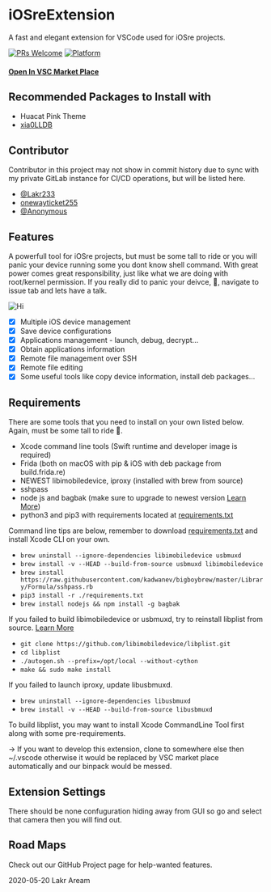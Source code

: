 # iOSreExtension

A fast and elegant extension for VSCode used for iOSre projects.

[![PRs Welcome](https://img.shields.io/badge/PRs-welcome-brightgreen.svg)](https://github.com/Co2333/iOSreExtension/pulls)
[![Platform](https://img.shields.io/badge/Platform-%20macOS%20-brightgreen.svg)](https://github.com/Co2333/iOSreExtension/projects/1)


#### [Open In VSC Market Place](https://marketplace.visualstudio.com/items?itemName=Lakr233.wikiqaqiosre)

## Recommended Packages to Install with

- Huacat Pink Theme
- [xia0LLDB](https://github.com/4ch12dy/xia0LLDB)

## Contributor

Contributor in this project may not show in commit history due to sync with my private GitLab instance for CI/CD operations, but will be listed here. 

- [@Lakr233](https://twitter.com/Lakr233)
- [onewayticket255](https://github.com/onewayticket255)
- [@Anonymous](https://twitter.com/wang_liangc)

## Features

A powerfull tool for iOSre projects, but must be some tall to ride or you will panic your device running some you dont know shell command. With great power comes great responsibility, just like what we are doing with root/kernel permission. If you really did to panic your deivce, 🎉, navigate to issue tab and lets have a talk.

![Hi](https://github.com/Co2333/iOSreExtension/raw/master/images/main.png)

- [x] Multiple iOS device management
- [x] Save device configurations
- [x] Applications management - launch, debug, decrypt...
- [x] Obtain applications information
- [x] Remote file management over SSH
- [x] Remote file editing
- [x] Some useful tools like copy device information, install deb packages...

## Requirements

There are some tools that you need to install on your own listed below. Again, must be some tall to ride 🐎.

- Xcode command line tools (Swift runtime and developer image is required)
- Frida (both on macOS with pip & iOS with deb package from build.frida.re)
- NEWEST libimobiledevice, iproxy (installed with brew from source)
- sshpass
- node js and bagbak (make sure to upgrade to newest version [Learn More](https://github.com/ChiChou/bagbak/issues/45))
- python3 and pip3 with requirements located at [requirements.txt](./requirements.txt)


Command line tips are below, remember to download [requirements.txt](./requirements.txt) and install Xcode CLI on your own.

- ```brew uninstall --ignore-dependencies libimobiledevice usbmuxd```
- ```brew install -v --HEAD --build-from-source usbmuxd libimobiledevice```
- ```brew install https://raw.githubusercontent.com/kadwanev/bigboybrew/master/Library/Formula/sshpass.rb```
- ```pip3 install -r ./requirements.txt```
- ```brew install nodejs && npm install -g bagbak```

If you failed to build libimobiledevice or usbmuxd, try to reinstall libplist from source. [Learn More](https://github.com/Co2333/iOSreExtension/issues/10)

- ```git clone https://github.com/libimobiledevice/libplist.git```
- ```cd libplist```
- ```./autogen.sh --prefix=/opt/local --without-cython```
- ```make && sudo make install```

If you failed to launch iproxy, update libusbmuxd.

- ```brew uninstall --ignore-dependencies libusbmuxd```
- ```brew install -v --HEAD --build-from-source libusbmuxd```

To build libplist, you may want to install Xcode CommandLine Tool first along with some pre-requirements.

-> If you want to develop this extension, clone to somewhere else then ~/.vscode otherwise it would be replaced by VSC market place automatically and our binpack would be messed.

## Extension Settings

There should be none confuguration hiding away from GUI so go and select that camera then you will find out.

## Road Maps

Check out our GitHub Project page for help-wanted features.

2020-05-20 Lakr Aream
